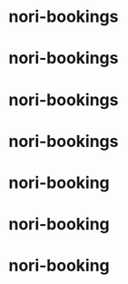 
# nori-bookings
# nori-bookings
# nori-bookings
# nori-bookings
# nori-booking
# nori-booking
# nori-booking
